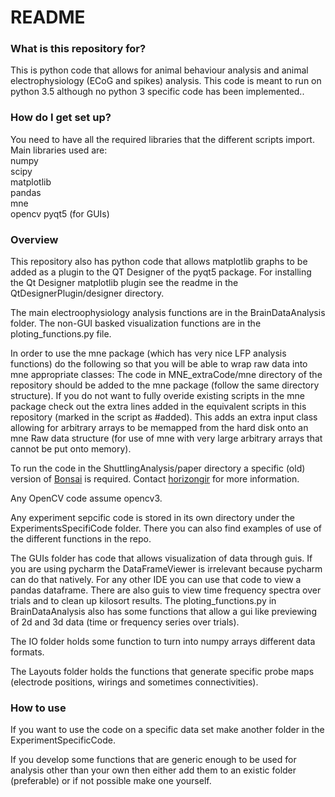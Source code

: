 # README #


### What is this repository for? ###

This is python code that allows for animal behaviour analysis and animal electrophysiology (ECoG and spikes) analysis.
This code is meant to run on python 3.5 although no python 3 specific code has been implemented..

### How do I get set up? ###
You need to have all the required libraries that the different scripts import. Main libraries used are:  
numpy  
scipy  
matplotlib  
pandas  
mne  
opencv
pyqt5 (for GUIs)

### Overview ###
This repository also has python code that allows matplotlib graphs to be added as a plugin to the QT Designer of the pyqt5 package.
For installing the Qt Designer matplotlib plugin see the readme in the QtDesignerPlugin/designer directory.  

The main electroophysiology analysis functions are in the BrainDataAnalysis folder. The non-GUI basked visualization functions are in the ploting_functions.py file.

In order to use the mne package (which has very nice LFP analysis functions) do the following so that you will be able to wrap raw data into mne appropriate classes:
The code in MNE_extraCode/mne directory of the repository should be added to the mne package (follow the same directory structure). 
If you do not want to fully overide existing scripts in the mne package check out the extra lines added in the equivalent scripts in this repository (marked in the script as #added).
This adds an extra input class allowing for arbitrary arrays to be memapped from the hard disk onto an mne Raw data structure (for use of mne with very large arbitrary arrays that cannot be put onto memory).  

To run the code in the ShuttlingAnalysis/paper directory a specific (old) version of [Bonsai](https://bitbucket.org/horizongir/bonsai) is required. Contact [horizongir](https://bitbucket.org/horizongir)
for more information.

Any OpenCV code assume opencv3.

Any experiment sepcific code is stored in its own directory under the ExperimentsSpecifiCode folder. There you can also find examples of use of the different functions in the repo.

The GUIs folder has code that allows visualization of data through guis. If you are using pycharm the DataFrameViewer is irrelevant because pycharm can do that natively. For any other IDE you can use that code to view a pandas dataframe.
There are also guis to view time frequency spectra over trials and to clean up kilosort results. The ploting_functions.py in BrainDataAnalysis also has some functions that allow a gui like previewing of 2d and 3d data (time or frequency series over trials).

The IO folder holds some function to turn into numpy arrays different data formats.

The Layouts folder holds the functions that generate specific probe maps (electrode positions, wirings and sometimes connectivities).

### How to use ###
If you want to use the code on a specific data set make another folder in the ExperimentSpecificCode.

If you develop some functions that are generic enough to be used for analysis other than your own then either add them to an existic folder (preferable) or if not possible make one yourself.


